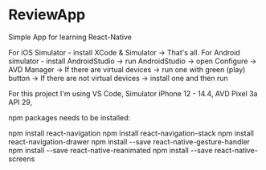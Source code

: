 # ReviewApp
Simple App for learning React-Native



For iOS Simulator - install XCode & Simulator
                    -> That's all.
For Android simulator - install AndroidStudio 
                    -> run AndroidStudio 
                    -> open Configure 
                    -> AVD Manager 
                    -> If there are virtual devices -> run one with green (play) button
                    -> If there are not virtual devices -> install one and then run

For this project I'm using VS Code, 
                Simulator iPhone 12 - 14.4,
                AVD Pixel 3a API 29,

npm packages needs to be installed:

npm install react-navigation
npm install react-navigation-stack
npm install react-navigation-drawer
npm install --save react-native-gesture-handler 
npm install --save react-native-reanimated 
npm install --save react-native-screens